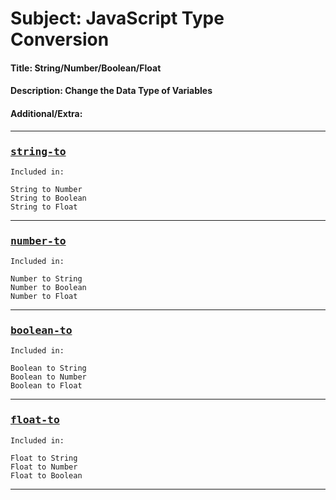 # **Subject:** JavaScript Type Conversion

#### **Title:** String/Number/Boolean/Float

#### **Description:** Change the Data Type of Variables

#### **Additional/Extra:**

---

<a href="https://github.com/emr3rden/JavaScript-Trainings/tree/main/JavaScript-Trainings/11/string-to.js"><h3><samp><b>string-to</b></samp></h3></a>

```
Included in:

String to Number
String to Boolean
String to Float

```

---

<a href="https://github.com/emr3rden/JavaScript-Trainings/tree/main/JavaScript-Trainings/11/number-to.js"><h3><samp><b>number-to</b></samp></h3></a>

```
Included in:

Number to String
Number to Boolean
Number to Float

```

---

<a href="https://github.com/emr3rden/JavaScript-Trainings/tree/main/JavaScript-Trainings/11/boolean-to.js"><h3><samp><b>boolean-to</b></samp></h3></a>

```
Included in:

Boolean to String
Boolean to Number
Boolean to Float

```

---

<a href="https://github.com/emr3rden/JavaScript-Trainings/tree/main/JavaScript-Trainings/11/float-to.js"><h3><samp><b>float-to</b></samp></h3></a>

```
Included in:

Float to String
Float to Number
Float to Boolean

```

---
